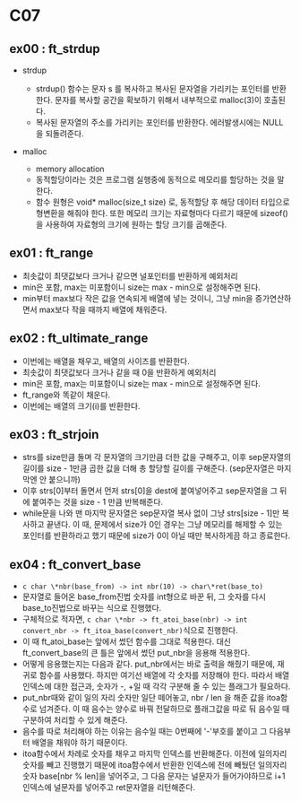 # C07
## ex00 : ft_strdup
* strdup
  - strdup() 함수는 문자 s 를 복사하고 복사된 문자열을 가리키는 포인터를 반환한다. 문자를 복사할 공간을 확보하기 위해서 내부적으로 malloc(3)이 호출된다.
  - 복사된 문자열의 주소를 가리키는 포인터를 반환한다. 에러발생시에는 NULL 을 되돌려준다.

* malloc
  - memory allocation
  - 동적할당이라는 것은 프로그램 실행중에 동적으로 메모리를 할당하는 것을 말한다.
  - 함수 원형은 void* malloc(size_t size) 로, 동적할당 후 해당 데이터 타입으로 형변환을 해줘야 한다. 또한 메모리 크기는 자료형마다 다르기 때문에 sizeof()을 사용하여 자료형의 크기에 원하는 할당 크기를 곱해준다.

## ex01 : ft_range
* 최솟값이 최댓값보다 크거나 같으면 널포인터를 반환하게 예외처리
* min은 포함, max는 미포함이니 size는 max - min으로 설정해주면 된다.
* min부터 max보다 작은 값을 연속되게 배열에 넣는 것이니, 그냥 min을 증가연산하면서 max보다 작을 때까지 배열에 채워준다.

## ex02 : ft_ultimate_range
* 이번에는 배열을 채우고, 배열의 사이즈를 반환한다.
* 최솟값이 최댓값보다 크거나 같을 때 0을 반환하게 예외처리
* min은 포함, max는 미포함이니 size는 max - min으로 설정해주면 된다.
* ft_range와 똑같이 채운다.
* 이번에는 배열의 크기(i)를 반환한다.

## ex03 : ft_strjoin
* strs를 size만큼 돌며 각 문자열의 크기만큼 더한 값을 구해주고, 이후 sep문자열의 길이를 size - 1만큼 곱한 값을 더해 총 할당할 길이를 구해준다. (sep문자열은 마지막엔 안 붙으니까)
* 이후 strs[0]부터 돌면서 먼저 strs[0]을 dest에 붙여넣어주고 sep문자열을 그 뒤에 붙여주는 것을 size - 1 만큼 반복해준다.
* while문을 나와 맨 마지막 문자열은 sep문자열 복사 없이 그냥 strs[size - 1]만 복사하고 끝낸다. 이 때, 문제에서 size가 0인 경우는 그냥 메모리를 해제할 수 있는 포인터를 반환하라고 했기 때문에 size가 0이 아닐 때만 복사하게끔 하고 종료한다.

## ex04 : ft_convert_base
* ```c char \*nbr(base_from) -> int nbr(10) -> char\*ret(base_to)```
* 문자열로 들어온 base_from진법 숫자를 int형으로 바꾼 뒤, 그 숫자를 다시 base_to진법으로 바꾸는 식으로 진행했다.
* 구체적으로 적자면, ```c char \*nbr -> ft_atoi_base(nbr) -> int convert_nbr -> ft_itoa_base(convert_nbr)```식으로 진행한다.
* 이 때 ft_atoi_base는 앞에서 썼던 함수를 그대로 적용한다. 대신 ft_convert_base의 큰 틀은 앞에서 썼던 put_nbr을 응용해 적용한다.
* 어떻게 응용했는지는 다음과 같다. put_nbr에서는 바로 출력을 해줬기 때문에, 재귀로 함수를 사용했다. 하지만 여기선 배열에 각 숫자를 저장해야 한다. 따라서 배열 인덱스에 대한 접근과, 숫자가 -, +일 때 각각 구분해 줄 수 있는 플래그가 필요하다.
* put_nbr때와 같이 일의 자리 숫자만 일단 떼어놓고, nbr / len 을 해준 값을 itoa함수로 넘겨준다. 이 때 음수는 양수로 바꿔 전달하므로 플래그값을 따로 둬 음수일 때 구분하여 처리할 수 있게 해준다.
* 음수를 따로 처리해야 하는 이유는 음수일 때는 0번째에 '-'부호를 붙이고 그 다음부터 배열을 채워야 하기 때문이다.
* itoa함수에서 차례로 숫자를 채우고 마지막 인덱스를 반환해준다. 이전에 일의자리 숫자를 빼고 진행했기 때문에 itoa함수에서 반환한 인덱스에 전에 빼뒀던 일의자리 숫자 base[nbr % len]을 넣어주고, 그 다음 문자는 널문자가 들어가야하므로 i+1인덱스에 널문자를 넣어주고 ret문자열을 리턴해준다. 
